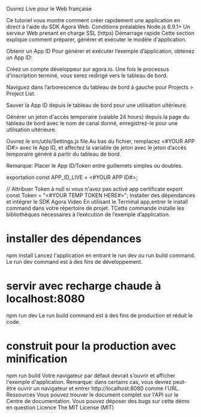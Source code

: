 Ouvrez Live pour le Web
française 

Ce tutoriel vous montre comment créer rapidement une application en direct à l'aide du SDK Agora Web.
Conditions préalables
Node.js 6.9.1+
Un serveur Web prenant en charge SSL (https)
Démarrage rapide
Cette section explique comment préparer, générer et exécuter le modèle d'application.

Obtenir un App ID
Pour générer et exécuter l’exemple d’application, obtenez un App ID:

Créez un compte développeur sur agora.io. Une fois le processus d'inscription terminé, vous serez redirigé vers le tableau de bord.

Naviguez dans l’arborescence du tableau de bord à gauche pour Projects > Project List.

Sauver la App ID depuis le tableau de bord pour une utilisation ultérieure.

Générer un jeton d'accès temporaire (valable 24 hours) depuis la page du tableau de bord avec le nom de canal donné, enregistrez-le pour une utilisation ultérieure.

Ouvrez le src/utils/Settings.js file.Au bas du fichier, remplacez <#YOUR APP ID#> avec le App ID, et affectez la variable de jeton avec le jeton d’accès temporaire généré à partir du tableau de bord.

Remarque: Placer le App ID/Token entre guillemets simples ou doubles.

exportation const APP_ID_LIVE = <#YOUR APP ID#>;

// Attribuer Token à null si vous n'avez pas activé app certificate
export const Token = "<#YOUR TEMP TOKEN HERE#>";
Installer des dépendances et intégrer le SDK Agora Video
En utilisant le Terminal app,entrer le install command dans votre répertoire de projet. TCette commande installe les bibliothèques nécessaires à l’exécution de l’exemple d’application.
# installer des dépendances
npm install
Lancez l'application en entrant le run dev ou run build command. Le run dev command est à des fins de développement.
# servir avec recharge chaude à localhost:8080
npm run dev
Le run build command est à des fins de production et réduit le code.
# construit pour la production avec minification
npm run build
Votre navigateur par défaut devrait s'ouvrir et afficher l'exemple d'application. Remarque: dans certains cas, vous devrez peut-être ouvrir un navigateur et entrer http://localhost:8080 comme l'URL.
Ressources
Vous pouvez trouver le document complet sur l'API sur le Centre de documentation.
Vous pouvez déposer des bugs sur cette démo en question
Licence
The MIT License (MIT)